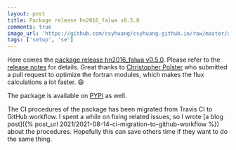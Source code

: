 ```yaml
---
layout: post
title: Package release hn2016_falwa v0.5.0
comments: true
image_url: 'https://github.com/csyhuang/csyhuang.github.io/raw/master/assets/img/hn2016_falwa_diagram.png'
tags: ['setup', 'se']
---
```


Here comes the [package release hn2016_falwa v0.5.0](https://github.com/csyhuang/hn2016_falwa/releases/tag/v0.5.0). Please refer to the [release notes](https://github.com/csyhuang/hn2016_falwa/releases/tag/v0.5.0) for details. Great thanks to [Christopher Polster](https://github.com/chpolste) who submitted a pull request to optimize the fortran modules, which makes the flux calculations a lot faster. 😄

The package is available on [PYPI](https://pypi.org/project/hn2016-falwa/0.5.0/) as well.

The CI procedures of the package has been migrated from Travis CI to GitHub workflow. I spent a while on fixing related issues, so I wrote [a blog post]({% post_url 2021/2021-08-14-ci-migration-to-github-workflow %}) about the procedures. Hopefully this can save others time if they want to do the same thing.